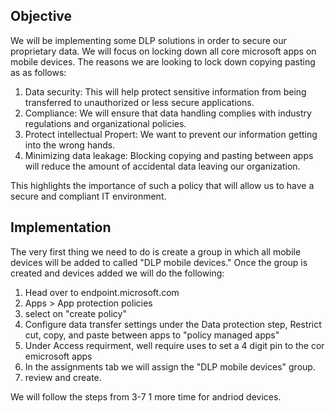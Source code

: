 ## Objective
We will be implementing some DLP solutions in order to secure our proprietary data. We will focus on locking down all core microsoft apps on mobile devices.
The reasons we are looking to lock down copying pasting as as follows:
1. Data security: This will help protect sensitive information from being transferred to unauthorized or less secure applications.
2. Compliance: We will ensure that data handling complies with industry regulations and organizational policies.
3. Protect intellectual Propert: We want to prevent our information getting into the wrong hands.
4. Minimizing data leakage: Blocking copying and pasting between apps will reduce the amount of accidental data leaving our organization.

This highlights the importance of such a policy that will allow us to have a secure and compliant IT environment.

## Implementation
The very first thing we need to do is create a group in which all mobile devices will be added to called "DLP mobile devices." Once the group is created and devices added we will do the following:

1. Head over to endpoint.microsoft.com
2. Apps > App protection policies
3. select on "create policy"
4. Configure data transfer settings under the Data protection step, Restrict cut, copy, and paste between apps to "policy managed apps"
5. Under Access requirment, well require uses to set a 4 digit pin to the cor emicrosoft apps
6. In the assignments tab we will assign the "DLP mobile devices" group.
7. review and create.

We will follow the steps from 3-7 1 more time for andriod devices.
